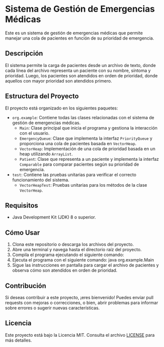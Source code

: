 # Sistema de Gestión de Emergencias Médicas

Este es un sistema de gestión de emergencias médicas que permite manejar una cola de pacientes en función de su prioridad de emergencia.

## Descripción

El sistema permite la carga de pacientes desde un archivo de texto, donde cada línea del archivo representa un paciente con su nombre, síntoma y prioridad. Luego, los pacientes son atendidos en orden de prioridad, donde aquellos con mayor prioridad son atendidos primero.

## Estructura del Proyecto

El proyecto está organizado en los siguientes paquetes:

- `org.example`: Contiene todas las clases relacionadas con el sistema de gestión de emergencias médicas.
  - `Main`: Clase principal que inicia el programa y gestiona la interacción con el usuario.
  - `EmergencyQueue`: Clase que implementa la interfaz `PriorityQueue` y proporciona una cola de pacientes basada en `VectorHeap`.
  - `VectorHeap`: Implementación de una cola de prioridad basada en un heap utilizando `ArrayList`.
  - `Patient`: Clase que representa a un paciente y implementa la interfaz `Comparable` para comparar pacientes según su prioridad de emergencia.
- `test`: Contiene las pruebas unitarias para verificar el correcto funcionamiento del sistema.
  - `VectorHeapTest`: Pruebas unitarias para los métodos de la clase `VectorHeap`.

## Requisitos

- Java Development Kit (JDK) 8 o superior.

## Cómo Usar

1. Clona este repositorio o descarga los archivos del proyecto.
2. Abre una terminal y navega hasta el directorio raíz del proyecto.
3. Compila el programa ejecutando el siguiente comando:
4. Ejecuta el programa con el siguiente comando:
java org.example.Main
5. Sigue las instrucciones en pantalla para cargar el archivo de pacientes y observa cómo son atendidos en orden de prioridad.

## Contribución

Si deseas contribuir a este proyecto, ¡eres bienvenido! Puedes enviar pull requests con mejoras o correcciones, o bien, abrir problemas para informar sobre errores o sugerir nuevas características.

## Licencia

Este proyecto está bajo la Licencia MIT. Consulta el archivo [LICENSE](LICENSE) para más detalles.
